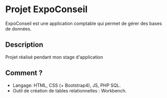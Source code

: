# Projet ExpoConseil

ExpoConseil est une application comptable qui permet de gérer des bases de données.

## Description
Projet réalisé pendant mon stage d'application 


## Comment ?

* Langage: HTML, CSS (+ Bootstrap4), JS, PHP SQL.
* Outil de création de tables relationnelles : Workbench.


